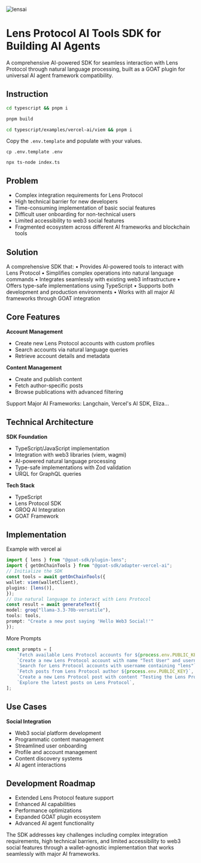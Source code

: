
![lensai](https://github.com/user-attachments/assets/c2b12d4a-686b-4889-be84-006c6da95bac)

# Lens Protocol AI Tools SDK for Building AI Agents

A comprehensive AI-powered SDK for seamless interaction with Lens Protocol through natural language processing, built as a GOAT plugin for universal AI agent framework compatibility.

## Instruction

```sh
cd typescript && pnpm i
```

```sh
pnpm build
```

```sh
cd typescript/examples/vercel-ai/viem && pnpm i
```

Copy the `.env.template` and populate with your values.

```
cp .env.template .env
```

```
npx ts-node index.ts
```

## Problem
* Complex integration requirements for Lens Protocol
* High technical barrier for new developers
* Time-consuming implementation of basic social features
* Difficult user onboarding for non-technical users
* Limited accessibility to web3 social features
* Fragmented ecosystem across different AI frameworks and blockchain tools

## Solution
A comprehensive SDK that:
  • Provides AI-powered tools to interact with Lens Protocol
  • Simplifies complex operations into natural language commands
  • Integrates seamlessly with existing web3 infrastructure
  • Offers type-safe implementations using TypeScript
  • Supports both development and production environments
  • Works with all major AI frameworks through GOAT integration

## Core Features

**Account Management**
- Create new Lens Protocol accounts with custom profiles
- Search accounts via natural language queries
- Retrieve account details and metadata

**Content Management**
- Create and publish content 
- Fetch author-specific posts
- Browse publications with advanced filtering

Support Major AI Frameworks: Langchain, Vercel's Al SDK, Eliza...

## Technical Architecture

**SDK Foundation**
- TypeScript/JavaScript implementation
- Integration with web3 libraries (viem, wagmi)
- AI-powered natural language processing
- Type-safe implementations with Zod validation
- URQL for GraphQL queries

**Tech Stack**
- TypeScript
- Lens Protocol SDK
- GROQ AI Integration
- GOAT Framework

## Implementation

Example with vercel ai

```ts
import { lens } from "@goat-sdk/plugin-lens";
import { getOnChainTools } from "@goat-sdk/adapter-vercel-ai";
// Initialize the SDK
const tools = await getOnChainTools({
wallet: viem(walletClient),
plugins: [lens()],
});
// Use natural language to interact with Lens Protocol
const result = await generateText({
model: groq("llama-3.3-70b-versatile"),
tools: tools,
prompt: "Create a new post saying 'Hello Web3 Social!'"
});
```

More Prompts

```ts
const prompts = [
    `Fetch available Lens Protocol accounts for ${process.env.PUBLIC_KEY}`,
    `Create a new Lens Protocol account with name "Test User" and username "testuser${Date.now()}"`,
    `Search for Lens Protocol accounts with username containing "lens"`,
    `Fetch posts from Lens Protocol author ${process.env.PUBLIC_KEY}`,
    `Create a new Lens Protocol post with content "Testing the Lens Protocol API integration"`,
    `Explore the latest posts on Lens Protocol`,
];
```

## Use Cases

**Social Integration**
- Web3 social platform development
- Programmatic content management
- Streamlined user onboarding
- Profile and account management
- Content discovery systems
- AI agent interactions

## Development Roadmap

- Extended Lens Protocol feature support
- Enhanced AI capabilities
- Performance optimizations
- Expanded GOAT plugin ecosystem
- Advanced AI agent functionality

The SDK addresses key challenges including complex integration requirements, high technical barriers, and limited accessibility to web3 social features through a wallet-agnostic implementation that works seamlessly with major AI frameworks.
